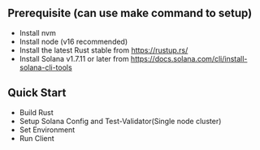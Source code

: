 ## Prerequisite (can use make command to setup)

- Install nvm
- Install node (v16 recommended)
- Install the latest Rust stable from https://rustup.rs/
- Install Solana v1.7.11 or later from https://docs.solana.com/cli/install-solana-cli-tools

## Quick Start

- Build Rust
- Setup Solana Config and Test-Validator(Single node cluster)
- Set Environment
- Run Client
